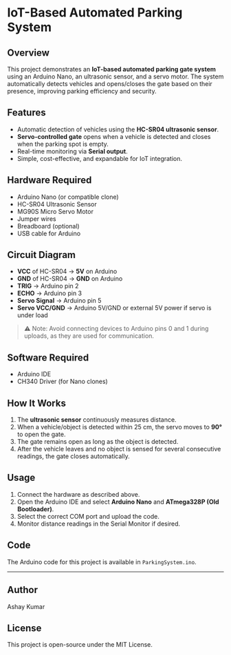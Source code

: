 # IoT-Based Automated Parking System

## Overview
This project demonstrates an **IoT-based automated parking gate system** using an Arduino Nano, an ultrasonic sensor, and a servo motor. The system automatically detects vehicles and opens/closes the gate based on their presence, improving parking efficiency and security.

## Features
- Automatic detection of vehicles using the **HC-SR04 ultrasonic sensor**.
- **Servo-controlled gate** opens when a vehicle is detected and closes when the parking spot is empty.
- Real-time monitoring via **Serial output**.
- Simple, cost-effective, and expandable for IoT integration.

## Hardware Required
- Arduino Nano (or compatible clone)
- HC-SR04 Ultrasonic Sensor
- MG90S Micro Servo Motor
- Jumper wires
- Breadboard (optional)
- USB cable for Arduino

## Circuit Diagram
- **VCC** of HC-SR04 → **5V** on Arduino  
- **GND** of HC-SR04 → **GND** on Arduino  
- **TRIG** → Arduino pin 2  
- **ECHO** → Arduino pin 3  
- **Servo Signal** → Arduino pin 5  
- **Servo VCC/GND** → Arduino 5V/GND or external 5V power if servo is under load

> ⚠ Note: Avoid connecting devices to Arduino pins 0 and 1 during uploads, as they are used for communication.

## Software Required
- Arduino IDE
- CH340 Driver (for Nano clones)

## How It Works
1. The **ultrasonic sensor** continuously measures distance.  
2. When a vehicle/object is detected within 25 cm, the servo moves to **90°** to open the gate.  
3. The gate remains open as long as the object is detected.  
4. After the vehicle leaves and no object is sensed for several consecutive readings, the gate closes automatically.

## Usage
1. Connect the hardware as described above.  
2. Open the Arduino IDE and select **Arduino Nano** and **ATmega328P (Old Bootloader)**.  
3. Select the correct COM port and upload the code.  
4. Monitor distance readings in the Serial Monitor if desired.

## Code
The Arduino code for this project is available in `ParkingSystem.ino`.

---

## Author
Ashay Kumar

## License
This project is open-source under the MIT License.
